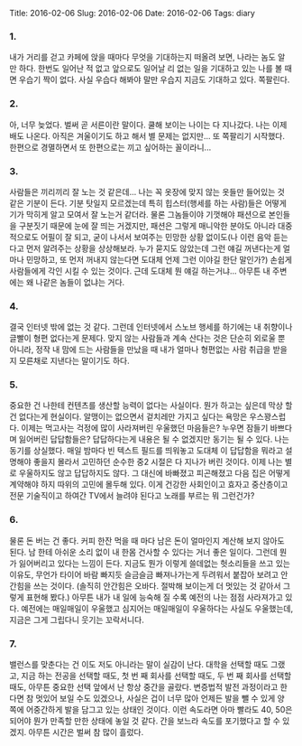 Title: 2016-02-06
Slug: 2016-02-06
Date: 2016-02-06
Tags: diary

### 1.
내가 거리를 걷고 카페에 앉을 때마다 무엇을 기대하는지 떠올려 보면, 나라는 놈도 알 만 하다. 한번도 일어난 적 없고 앞으로도 일어날 리 없는 일을 기대하고 있는 나를 볼 때면 우습기 짝이 없다. 사실 우습다 해봐야 말만 우습지 지금도 기대하고 있다. 쪽팔린다.

### 2.
아, 너무 늦었다. 벌써 곧 서른이란 말이다. 쿨해 보이는 나이는 다 지나갔다. 나는 이제 배도 나온다. 아직은 겨울이기도 하고 해서 별 문제는 없지만... 또 쪽팔리기 시작했다. 한편으로 경멸하면서 또 한편으로는 끼고 싶어하는 꼴이라니...

### 3.
사람들은 끼리끼리 잘 노는 것 같은데... 나는 꼭 옷장에 맞지 않는 옷들만 들어있는 것 같은 기분이 든다. 기분 탓일지 모르겠는데 특히 힙스터(행세를 하는 사람)들은 어떻게 기가 막히게 알고 모여서 잘 노는거 같더라. 물론 그놈들이야 기껏해야 패션으로 본인들을 구분짓기 때문에 눈에 잘 띄는 거겠지만, 패션은 그렇게 매니악한 분야도 아니라 대중적으로도 어필이 잘 되고, 굳이 나서서 보여주는 민망한 상황 없이도(나 이런 음악 듣는다고 먼저 알려주는 상황을 상상해보라. 누가 묻지도 않았는데 그런 얘길 꺼낸다는게 얼마나 민망하고, 또 먼저 꺼내지 않는다면 도대체 언제 그런 이야길 한단 말인가?) 손쉽게 사람들에게 각인 시킬 수 있는 것이다. 근데 도대체 뭔 얘길 하는거냐... 아무튼 내 주변에는 왜 나같은 놈들이 없냐는 거다.

### 4.
결국 인터넷 밖에 없는 것 같다. 그런데 인터넷에서 스노브 행세를 하기에는 내 취향이나 글빨이 형편 없다는게 문제다. 맞지 않는 사람들과 계속 산다는 것은 단순히 외로울 뿐 아니라, 정작 내 맘에 드는 사람들을 만났을 때 내가 얼마나 형편없는 사람 취급을 받을지 모른채로 지낸다는 말이기도 하다.

### 5.
중요한 건 나한테 컨텐츠를 생산할 능력이 없다는 사실이다. 뭔가 하고는 싶은데 막상 할건 없다는게 현실이다. 알맹이는 없으면서 겉치레만 가지고 싶다는 욕망은 우스꽝스럽다. 이제는 먹고사는 걱정에 많이 사라져버린 우울했던 마음들은? 누우면 잠들기 바쁘다며 잃어버린 답답함들은? 답답하다는게 내용은 될 수 없겠지만 동기는 될 수 있다. 나는 동기를 상실했다. 매일 밤마다 빈 텍스트 필드를 띄워놓고 도대체 이 답답함을 뭐라고 설명해야 좋을지 몰라서 고민하던 순수한 중2 시절은 다 지나가 버린 것이다. 이제 나는 별로 우울하지도 않고 답답하지도 않다. 그 대신에 바빠졌고 피곤해졌고 다음 집은 어떻게 계약해야 하지 따위의 고민에 몰두해 있다. 이게 건강한 사회인이고 효자고 중산층이고 전문 기술직이고 하여간 TV에서 늘려야 된다고 노래를 부르는 뭐 그런건가?

### 6.
물론 돈 버는 건 좋다. 커피 한잔 먹을 때 마다 남은 돈이 얼마인지 계산해 보지 않아도 된다. 남 한테 아쉬운 소리 없이 내 한몸 건사할 수 있다는 거너 좋은 일이다. 그런데 뭔가 잃어버리고 있다는 느낌이 든다. 지금도 뭔가 이렇게 쓸데없는 헛소리들을 쓰고 있는 이유도, 무언가 타이어 바람 빠지듯 슬금슬금 빠져나가는게 두려워서 붙잡아 보려고 안간힘을 쓰는 것이다. (솔직히 안간힘은 오바다. 절박해 보이는게 더 멋있는 것 같아서 그렇게 표현해 봤다.) 아무튼 내가 내 일에 능숙해 질 수록 예전의 나는 점점 사라져가고 있다. 예전에는 매일매일이 우울했고 심지어는 매일매일이 우울하다는 사실도 우울했는데, 지금은 그게 그립다니 웃기는 꼬락서니다.

### 7.
밸런스를 맞춘다는 건 이도 저도 아니라는 말이 실감이 난다. 대학을 선택할 때도 그랬고, 지금 하는 전공을 선택할 때도, 첫 번 째 회사를 선택할 때도, 두 번 째 회사를 선택할 때도, 아무튼 중요한 선택 앞에서 난 항상 중간을 골랐다. 변증법적 발전 과정이라고 한다면 참 멋있어 보일 수도 있겠으나, 사실은 겁이 너무 많아 언제든 발을 뺄 수 있게 양 쪽에 어중간하게 발을 담그고 있는 상태인 것이다. 이런 속도라면 아마 빨라도 40, 50은 되어야 뭔가 만족할 만한 상태에 놓일 것 같다. 간을 보느라 속도를 포기했다고 할 수 있겠지. 아무튼 시간은 벌써 참 많이 흘렀다.
